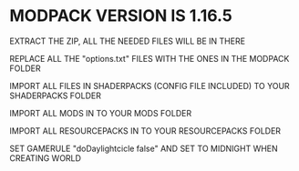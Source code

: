# MODPACK VERSION IS 1.16.5
EXTRACT THE ZIP, ALL THE
NEEDED FILES WILL BE IN THERE

REPLACE ALL THE "options.txt" FILES WITH THE ONES IN THE MODPACK FOLDER

IMPORT ALL FILES IN SHADERPACKS (CONFIG FILE INCLUDED) TO YOUR SHADERPACKS FOLDER

IMPORT ALL MODS IN TO YOUR MODS FOLDER

IMPORT ALL RESOURCEPACKS IN TO YOUR RESOURCEPACKS FOLDER

SET GAMERULE "doDaylightcicle false" AND SET TO MIDNIGHT WHEN CREATING WORLD


